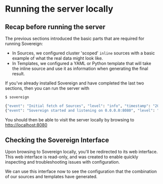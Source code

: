 # Running the server locally

## Recap before running the server

The previous sections introduced the basic parts that are required for running Sovereign:

* In Sources, we configured cluster 'scoped' `inline` sources with a basic example of what the real data might look like.
* In Templates, we configured a YAML or Python template that will take the inline source and use it as information when generating the final result.

If you've already installed Sovereign and have completed the last two sections, then you can run the server with

```bash
$ sovereign

{"event": "Initial fetch of Sources", "level": "info", "timestamp": "2020-04-04T04:52:14.937402"}
{"event": "Sovereign started and listening on 0.0.0.0:8080", "level": "info", "timestamp": "2020-04-04T04:52:14.942280"}
```

You should then be able to visit the server locally by browsing to [http://localhost:8080](http://localhost:8080)

## Checking the Sovereign Interface

Upon browsing to Sovereign locally, you'll be redirected to its web interface.  
This web interface is read-only, and was created to enable quickly inspecting and troubleshooting issues with configuration.

We can use this interface now to see the configuration that the combination of our sources and templates have generated.
